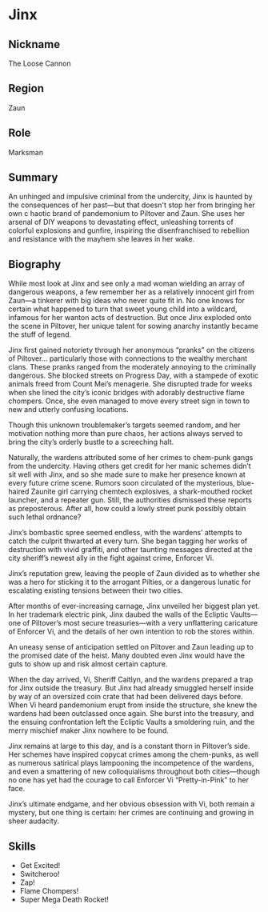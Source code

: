 # Jinx

## Nickname
The Loose Cannon

## Region
Zaun

## Role
Marksman

## Summary
An unhinged and impulsive criminal from the undercity, Jinx is haunted by the 
consequences of her past—but that doesn't stop her from bringing her own c
haotic brand of pandemonium to Piltover and Zaun. She uses her arsenal of DIY 
weapons to devastating effect, unleashing torrents of colorful explosions and 
gunfire, inspiring the disenfranchised to rebellion and resistance with the 
mayhem she leaves in her wake.

## Biography
While most look at Jinx and see only a mad woman wielding an array of dangerous 
weapons, a few remember her as a relatively innocent girl from Zaun—a tinkerer 
with big ideas who never quite fit in. No one knows for certain what happened 
to turn that sweet young child into a wildcard, infamous for her wanton acts of 
destruction. But once Jinx exploded onto the scene in Piltover, her unique 
talent for sowing anarchy instantly became the stuff of legend.

Jinx first gained notoriety through her anonymous “pranks” on the citizens of 
Piltover… particularly those with connections to the wealthy merchant clans. 
These pranks ranged from the moderately annoying to the criminally dangerous. 
She blocked streets on Progress Day, with a stampede of exotic animals freed 
from Count Mei’s menagerie. She disrupted trade for weeks when she lined the 
city’s iconic bridges with adorably destructive flame chompers. Once, she even 
managed to move every street sign in town to new and utterly confusing 
locations.

Though this unknown troublemaker’s targets seemed random, and her motivation 
nothing more than pure chaos, her actions always served to bring the city’s 
orderly bustle to a screeching halt.

Naturally, the wardens attributed some of her crimes to chem-punk gangs from 
the undercity. Having others get credit for her manic schemes didn’t sit well 
with Jinx, and so she made sure to make her presence known at every future 
crime scene. Rumors soon circulated of the mysterious, blue-haired Zaunite girl 
carrying chemtech explosives, a shark-mouthed rocket launcher, and a repeater 
gun. Still, the authorities dismissed these reports as preposterous. After all, 
how could a lowly street punk possibly obtain such lethal ordnance?

Jinx’s bombastic spree seemed endless, with the wardens’ attempts to catch the 
culprit thwarted at every turn. She began tagging her works of destruction with 
vivid graffiti, and other taunting messages directed at the city sheriff’s 
newest ally in the fight against crime, Enforcer Vi.

Jinx’s reputation grew, leaving the people of Zaun divided as to whether she 
was a hero for sticking it to the arrogant Pilties, or a dangerous lunatic for 
escalating existing tensions between their two cities.

After months of ever-increasing carnage, Jinx unveiled her biggest plan yet. 
In her trademark electric pink, Jinx daubed the walls of the Ecliptic 
Vaults—one of Piltover’s most secure treasuries—with a very unflattering 
caricature of Enforcer Vi, and the details of her own intention to rob the 
stores within.

An uneasy sense of anticipation settled on Piltover and Zaun leading up to the 
promised date of the heist. Many doubted even Jinx would have the guts to show 
up and risk almost certain capture.

When the day arrived, Vi, Sheriff Caitlyn, and the wardens prepared a trap for 
Jinx outside the treasury. But Jinx had already smuggled herself inside by way 
of an oversized coin crate that had been delivered days before. When Vi heard 
pandemonium erupt from inside the structure, she knew the wardens had been 
outclassed once again. She burst into the treasury, and the ensuing 
confrontation left the Ecliptic Vaults a smoldering ruin, and the merry 
mischief maker Jinx nowhere to be found.

Jinx remains at large to this day, and is a constant thorn in Piltover’s side. 
Her schemes have inspired copycat crimes among the chem-punks, as well as 
numerous satirical plays lampooning the incompetence of the wardens, and even a 
smattering of new colloquialisms throughout both cities—though no one has yet 
had the courage to call Enforcer Vi “Pretty-in-Pink” to her face.

Jinx’s ultimate endgame, and her obvious obsession with Vi, both remain a 
mystery, but one thing is certain: her crimes are continuing and growing in 
sheer audacity.

## Skills
- Get Excited!
- Switcheroo!
- Zap!
- Flame Chompers!
- Super Mega Death Rocket!